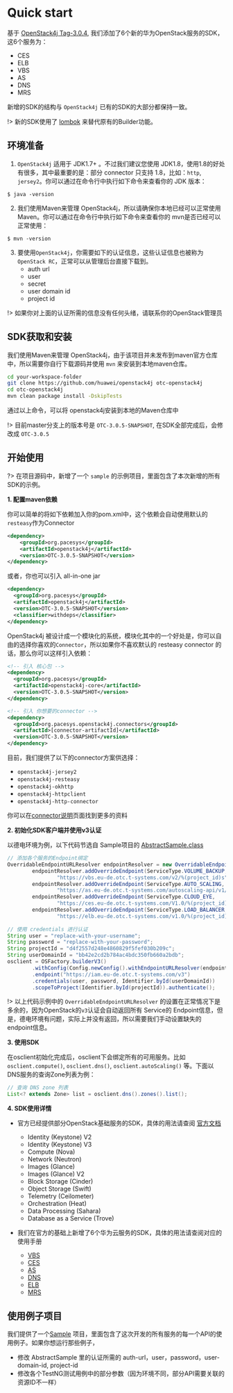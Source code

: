 # Quick start

基于 [OpenStack4j Tag-3.0.4](https://github.com/Huawei/openstack4j/tree/3.0.4), 
我们添加了6个新的华为OpenStack服务的SDK，这6个服务为：

- CES
- ELB
- VBS
- AS
- DNS
- MRS

新增的SDK的结构与 `OpenStack4j` 已有的SDK的大部分都保持一致。

!> 新的SDK使用了 [lombok](https://projectlombok.org) 来替代原有的Builder功能。


## 环境准备

1. `OpenStack4j` 适用于 JDK1.7+ 。不过我们建议您使用 JDK1.8，使用1.8的好处有很多，其中最重要的是：部分 connector 只支持 1.8，比如：``http``, ``jersey2``。你可以通过在命令行中执行如下命令来查看你的 JDK 版本：
```shell
$ java -version
```

2. 我们使用Maven来管理 OpenStack4j，所以请确保你本地已经可以正常使用Maven。你可以通过在命令行中执行如下命令来查看你的 mvn是否已经可以正常使用：
```shell
$ mvn -version
```

3. 要使用`OpenStack4j`，你需要如下的认证信息，这些认证信息也被称为 `OpenStack RC`，正常可以从管理后台直接下载到。
	- auth url
	- user
	- secret
	- user domain id
	- project id 

!> 如果你对上面的认证所需的信息没有任何头绪，请联系你的OpenStack管理员



## SDK获取和安装

我们使用Maven来管理 OpenStack4j，由于该项目并未发布到maven官方仓库中，所以需要你自行下载源码并使用 `mvn` 来安装到本地maven仓库。

```bash
cd your-workspace-folder
git clone https://github.com/huawei/openstack4j otc-openstack4j
cd otc-openstack4j
mvn clean package install -DskipTests
```

通过以上命令，可以将 openstack4j安装到本地的Maven仓库中

!> 目前master分支上的版本号是 `OTC-3.0.5-SNAPSHOT`, 在SDK全部完成后，会修改成 `OTC-3.0.5`


## 开始使用

?> 在项目源码中，新增了一个 `sample` 的示例项目，里面包含了本次新增的所有SDK的示例。

**1. 配置maven依赖**

你可以简单的将如下依赖加入你的pom.xml中，这个依赖会自动使用默认的 `resteasy`作为Connector
```xml
<dependency>
	<groupId>org.pacesys</groupId>
	<artifactId>openstack4j</artifactId>
	<version>OTC-3.0.5-SNAPSHOT</version>
</dependency>
```

或者，你也可以引入 all-in-one jar
```xml
<dependency>
  <groupId>org.pacesys</groupId>
  <artifactId>openstack4j</artifactId>
  <version>OTC-3.0.5-SNAPSHOT</version>
  <classifier>withdeps</classifier>
</dependency>
```

OpenStack4j 被设计成一个模块化的系统，模块化其中的一个好处是，你可以自由的选择你喜欢的`Connector`，所以如果你不喜欢默认的 resteasy connector 的话，那么你可以这样引入依赖：

```xml
<!-- 引入 核心包 -->
<dependency>
  <groupId>org.pacesys</groupId>
  <artifactId>openstack4j-core</artifactId>
  <version>OTC-3.0.5-SNAPSHOT</version>
</dependency>

<!-- 引入 你想要的connector -->
<dependency>
  <groupId>org.pacesys.openstack4j.connectors</groupId>
  <artifactId>[connector-artifactId]</artifactId>
  <version>OTC-3.0.5-SNAPSHOT</version>
</dependency>
```

目前，我们提供了以下的connector方案供选择：
- `openstack4j-jersey2`
- `openstack4j-resteasy`
- `openstack4j-okhttp`
- `openstack4j-httpclient`
- `openstack4j-http-connector`

你可以在[connector说明](https://github.com/huawei/openstack4j/tree/master/connectors)页面找到更多的资料


**2. 初始化SDK客户端并使用v3认证**

以德电环境为例，以下代码节选自 Sample项目的 [AbstractSample.class](https://github.com/Huawei/openstack4j/blob/master/sample/src/main/java/org/openstack4j/sample/AbstractSample.java)
```java
// 添加各个服务的Endpoint绑定
OverridableEndpointURLResolver endpointResolver = new OverridableEndpointURLResolver();
		endpointResolver.addOverrideEndpoint(ServiceType.VOLUME_BACKUP,
				"https://vbs.eu-de.otc.t-systems.com/v2/%(project_id)s");
		endpointResolver.addOverrideEndpoint(ServiceType.AUTO_SCALING,
				"https://as.eu-de.otc.t-systems.com/autoscaling-api/v1/%(project_id)s");
		endpointResolver.addOverrideEndpoint(ServiceType.CLOUD_EYE,
				"https://ces.eu-de.otc.t-systems.com/V1.0/%(project_id)s");
		endpointResolver.addOverrideEndpoint(ServiceType.LOAD_BALANCER,
				"https://elb.eu-de.otc.t-systems.com/v1.0/%(project_id)s");
		
// 使用 credentials 进行认证
String user = "replace-with-your-username";
String password = "replace-with-your-password";
String projectId = "d4f2557d248e4860829f5fef030b209c";
String userDomainId = "bb42e2cd2b784ac4bdc350fb660a2bdb";
osclient = OSFactory.builderV3()
		.withConfig(Config.newConfig().withEndpointURLResolver(endpointResolver))
		.endpoint("https://iam.eu-de.otc.t-systems.com/v3")
		.credentials(user, password, Identifier.byId(userDomainId))
		.scopeToProject(Identifier.byId(projectId)).authenticate();
```

!> 以上代码示例中的 `OverridableEndpointURLResolver` 的设置在正常情况下是多余的，因为OpenStack的`v3`认证会自动返回所有 Service的 Endpoint信息，但是，德电环境有问题，实际上并没有返回，所以需要我们手动设置缺失的endpoint信息。

**3. 使用SDK**

在osclient初始化完成后，osclient下会绑定所有的可用服务。比如 `osclient.compute()`, `osclient.dns()`, `osclient.autoScaling()` 等。下面以DNS服务的查询Zone列表为例：

```java
// 查询 DNS zone 列表
List<? extends Zone> list = osclient.dns().zones().list();
```

**4. SDK使用详情**

- 官方已经提供部分OpenStack基础服务的SDK，具体的用法请查阅 [官方文档](http://www.openstack4j.com/learn/getting-started)
	- Identity (Keystone) V2
	- Identity (Keystone) V3
	- Compute (Nova)
	- Network (Neutron)
	- Images (Glance)
	- Images (Glance) V2
	- Block Storage (Cinder)
	- Object Storage (Swift)
	- Telemetry (Ceilometer)
	- Orchestration (Heat)
	- Data Processing (Sahara)
	- Database as a Service (Trove)
	
- 我们在官方的基础上新增了6个华为云服务的SDK，具体的用法请查阅对应的使用手册
	- [VBS](zh-cn/vbs-sdk)
	- [CES](zh-cn/ces-sdk)
	- [AS](zh-cn/as-sdk)
	- [DNS](zh-cn/dns-sdk)
	- [ELB](zh-cn/elb-sdk)
	- [MRS](zh-cn/mrs-sdk)
	

## 使用例子项目

我们提供了一个[Sample](https://github.com/Huawei/openstack4j/blob/master/sample) 项目，里面包含了这次开发的所有服务的每一个API的使用例子。如果你想运行那些例子，
- 修改 AbstractSample 里的认证所需的 auth-url，user，password，user-domain-id, project-id
- 修改各个TestNG测试用例中的部分参数（因为环境不同，部分API需要关联的资源ID不一样）
